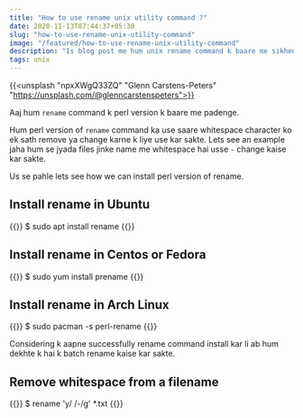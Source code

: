 ```yaml
---
title: "How to use rename unix utility command ?"
date: 2020-11-13T07:44:37+05:30
slug: "how-to-use-rename-unix-utility-command"
image: "/featured/how-to-use-rename-unix-utility-command"
description: "Is blog post me hum unix rename command k baare me sikhenge."
tags: unix
---
```


{{<unsplash "npxXWgQ33ZQ" "Glenn Carstens-Peters" "https://unsplash.com/@glenncarstenspeters">}}

Aaj hum `rename` command k perl version k baare me padenge.

Hum perl version of `rename` command ka use saare whitespace character ko ek
sath remove ya change karne k liye use kar sakte. Lets see an example jaha hum
se jyada files jinke name me whitespace hai usse `-` change kaise kar sakte.

Us se pahle lets see how we can install perl version of rename.

## Install rename in Ubuntu

{{<clicommand>}}
$ sudo apt install rename
{{</clicommand>}}


## Install rename in Centos or Fedora 

{{<clicommand>}}
$ sudo yum install prename
{{</clicommand>}}

## Install rename in Arch Linux 

{{<clicommand>}}
$ sudo pacman -s perl-rename
{{</clicommand>}}

Considering k aapne successfully rename command install kar li ab hum dekhte k
hai k batch rename kaise kar sakte.

## Remove whitespace from a filename

{{<clicommand>}}
$ rename 'y/ /-/g' *.txt
{{</clicommand>}}
